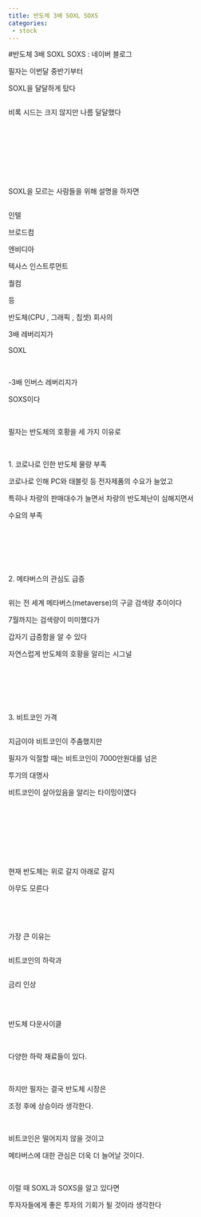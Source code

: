 ```yaml
---
title: 반도체 3배 SOXL SOXS
categories:
 - stock
---
```

#반도체 3배 SOXL SOXS : 네이버 블로그
<div class="wrap_rabbit pcol2 _param(1) _postViewArea222588601027" id="post-view222588601027">
<!-- Rabbit HTML --><div class="se-viewer se-theme-default" lang="ko-KR">
<!-- SE_DOC_HEADER_END -->
<div class="se-main-container">
<div class="se-component se-text se-l-default" id="SE-10ae4e28-f24e-4719-9cff-b8563bbedd8e">
<div class="se-component-content">
<div class="se-section se-section-text se-l-default">
<div class="se-module se-module-text">
<!-- SE-TEXT { --><p class="se-text-paragraph se-text-paragraph-align-" id="SE-31f76cfb-d19c-4911-ba63-84316d1c29b4" style=""><span class="se-fs- se-ff-" id="SE-1aba3fd6-f1c9-476e-a8d3-f00121d85e71" style="">필자는 이번달 중반기부터</span></p><!-- } SE-TEXT --><!-- SE-TEXT { --><p class="se-text-paragraph se-text-paragraph-align-" id="SE-e91edb74-547b-4217-a052-c7b7b596276d" style=""><span class="se-fs- se-ff-" id="SE-41938fb3-733b-4b36-82a1-11f036fdebdb" style="">SOXL을 달달하게 탔다</span></p><!-- } SE-TEXT -->
</div>
</div>
</div>
</div> <div class="se-component se-image se-l-default" id="SE-accee5fb-0804-4147-b90e-7fa394127e27">
<div class="se-component-content se-component-content-fit">
<div class="se-section se-section-image se-l-default se-section-align-">
<div class="se-module se-module-image" style="">
<a class="se-module-image-link __se_image_link __se_link" data-linkdata='{"id" : "SE-accee5fb-0804-4147-b90e-7fa394127e27", "src" : "https://postfiles.pstatic.net/MjAyMTEyMDZfMTAg/MDAxNjM4ODAyNzQ4MjE3.2gQ26ZgVpGK9Z1jxxUPZCLemX06x6dYNbrH90szEnX8g.Duf-jTZ8EWIj5MgPy_wPiiyNrNcxlDPReywHo_XWM50g.PNG.dls32208/image.png", "originalWidth" : "741", "originalHeight" : "481", "linkUse" : "false", "link" : ""}' data-linktype="img" href="#" onclick="return false;" style="">
<img alt="" class="se-image-resource" data-height="449" data-lazy-src="https://postfiles.pstatic.net/MjAyMTEyMDZfMTAg/MDAxNjM4ODAyNzQ4MjE3.2gQ26ZgVpGK9Z1jxxUPZCLemX06x6dYNbrH90szEnX8g.Duf-jTZ8EWIj5MgPy_wPiiyNrNcxlDPReywHo_XWM50g.PNG.dls32208/image.png?type=w966" data-width="693" src="https://postfiles.pstatic.net/MjAyMTEyMDZfMTAg/MDAxNjM4ODAyNzQ4MjE3.2gQ26ZgVpGK9Z1jxxUPZCLemX06x6dYNbrH90szEnX8g.Duf-jTZ8EWIj5MgPy_wPiiyNrNcxlDPReywHo_XWM50g.PNG.dls32208/image.png?type=w80_blur">
</img></a>
</div>
</div>
</div>
</div>
<div class="se-component se-image se-l-default" id="SE-5ced9513-cd22-4fea-ac56-1969f650e996">
<div class="se-component-content se-component-content-fit">
<div class="se-section se-section-image se-l-default se-section-align-">
<div class="se-module se-module-image" style="">
<a class="se-module-image-link __se_image_link __se_link" data-linkdata='{"id" : "SE-5ced9513-cd22-4fea-ac56-1969f650e996", "src" : "https://postfiles.pstatic.net/MjAyMTEyMDdfMzgg/MDAxNjM4ODAyODIxMTMz.aXJHhahAepCTqMqinEvB0BsS0o0rSdNdXn5kieyaqk0g.n9v7p0b9yJ1KosIV1lIkqh5Yu12NIikKW_nFgWR2H1Ug.PNG.dls32208/image.png", "originalWidth" : "720", "originalHeight" : "1361", "linkUse" : "false", "link" : ""}' data-linktype="img" href="#" onclick="return false;" style="">
<img alt="" class="se-image-resource" data-height="1309" data-lazy-src="https://postfiles.pstatic.net/MjAyMTEyMDdfMzgg/MDAxNjM4ODAyODIxMTMz.aXJHhahAepCTqMqinEvB0BsS0o0rSdNdXn5kieyaqk0g.n9v7p0b9yJ1KosIV1lIkqh5Yu12NIikKW_nFgWR2H1Ug.PNG.dls32208/image.png?type=w966" data-width="693" src="https://postfiles.pstatic.net/MjAyMTEyMDdfMzgg/MDAxNjM4ODAyODIxMTMz.aXJHhahAepCTqMqinEvB0BsS0o0rSdNdXn5kieyaqk0g.n9v7p0b9yJ1KosIV1lIkqh5Yu12NIikKW_nFgWR2H1Ug.PNG.dls32208/image.png?type=w80_blur">
</img></a>
</div>
</div>
</div>
</div>
<div class="se-component se-text se-l-default" id="SE-f2bcf609-ad64-40bb-9e0c-401783ebcc58">
<div class="se-component-content">
<div class="se-section se-section-text se-l-default">
<div class="se-module se-module-text">
<!-- SE-TEXT { --><p class="se-text-paragraph se-text-paragraph-align-" id="SE-2a944187-2d70-4a9d-ae2c-e48d33e2da6a" style=""><span class="se-fs- se-ff-" id="SE-b1a9e4df-8d60-4e78-baee-1a1cbb5cb98d" style="">비록 시드는 크지 않지만 나름 달달했다</span></p><!-- } SE-TEXT --><!-- SE-TEXT { --><p class="se-text-paragraph se-text-paragraph-align-" id="SE-cbdbc5a5-cb60-4a5e-80a5-f178e8a1c54b" style=""><span class="se-fs- se-ff-" id="SE-22aa5c17-66ab-4e8c-a677-43b321e8f8c5" style="">​</span></p><!-- } SE-TEXT --><!-- SE-TEXT { --><p class="se-text-paragraph se-text-paragraph-align-" id="SE-1dee5947-f163-444f-ae19-466456056582" style=""><span class="se-fs- se-ff-" id="SE-52f83bd7-607d-4aa8-8e09-11e83c5c0728" style="">​</span></p><!-- } SE-TEXT --><!-- SE-TEXT { --><p class="se-text-paragraph se-text-paragraph-align-" id="SE-78140372-28b2-41e7-8a70-8075eff40348" style=""><span class="se-fs- se-ff-" id="SE-05854cdd-cb6e-4ca7-8cff-ecbc2905a00c" style="">​</span></p><!-- } SE-TEXT --><!-- SE-TEXT { --><p class="se-text-paragraph se-text-paragraph-align-" id="SE-913b1232-c699-4259-957b-425d611ad745" style=""><span class="se-fs- se-ff-" id="SE-97772254-589e-4656-bf53-4f5436d321b5" style="">​</span></p><!-- } SE-TEXT --><!-- SE-TEXT { --><p class="se-text-paragraph se-text-paragraph-align-" id="SE-42f8c5d2-b6c4-43c5-b42a-f0cef339e699" style=""><span class="se-fs- se-ff-" id="SE-3c55704f-4a8c-4b6e-8f1a-7373a7cbf75d" style="">SOXL을 모르는 사람들을 위해 설명을 하자면</span></p><!-- } SE-TEXT -->
</div>
</div>
</div>
</div> <div class="se-component se-image se-l-default" id="SE-b788b954-f1c0-4876-80f8-f66f169246a3">
<div class="se-component-content se-component-content-normal">
<div class="se-section se-section-image se-l-default se-section-align-" style="max-width:498px;">
<div class="se-module se-module-image" style="">
<a class="se-module-image-link __se_image_link __se_link" data-linkdata='{"id" : "SE-b788b954-f1c0-4876-80f8-f66f169246a3", "src" : "https://postfiles.pstatic.net/MjAyMTEyMDdfOTMg/MDAxNjM4ODAyOTQxNDYz.5yTxt3RilJ_ViThZY5oFR0svyJ2v1OwWnQd1UkCTihog.yLfnzv1HYpJVhShhtUzOQUCUaoFGSNzTOsp1nQe5Fwsg.PNG.dls32208/image.png", "originalWidth" : "498", "originalHeight" : "510", "linkUse" : "false", "link" : ""}' data-linktype="img" href="#" onclick="return false;" style="">
<img alt="" class="se-image-resource" data-height="510" data-lazy-src="https://postfiles.pstatic.net/MjAyMTEyMDdfOTMg/MDAxNjM4ODAyOTQxNDYz.5yTxt3RilJ_ViThZY5oFR0svyJ2v1OwWnQd1UkCTihog.yLfnzv1HYpJVhShhtUzOQUCUaoFGSNzTOsp1nQe5Fwsg.PNG.dls32208/image.png?type=w966" data-width="498" src="https://postfiles.pstatic.net/MjAyMTEyMDdfOTMg/MDAxNjM4ODAyOTQxNDYz.5yTxt3RilJ_ViThZY5oFR0svyJ2v1OwWnQd1UkCTihog.yLfnzv1HYpJVhShhtUzOQUCUaoFGSNzTOsp1nQe5Fwsg.PNG.dls32208/image.png?type=w80_blur">
</img></a>
</div>
</div>
</div>
</div>
<div class="se-component se-text se-l-default" id="SE-1f07c0ae-449c-4bcc-a1ba-4d048a2228f7">
<div class="se-component-content">
<div class="se-section se-section-text se-l-default">
<div class="se-module se-module-text">
<!-- SE-TEXT { --><p class="se-text-paragraph se-text-paragraph-align-" id="SE-54aec139-1ea8-4abd-8819-a8dd83a2e709" style=""><span class="se-fs- se-ff-" id="SE-ea208fd8-66cc-4ab5-a5f9-0e0945f6aab4" style="">인텔</span></p><!-- } SE-TEXT --><!-- SE-TEXT { --><p class="se-text-paragraph se-text-paragraph-align-" id="SE-060df357-2c09-4df5-9504-3e7d4812cec1" style=""><span class="se-fs- se-ff-" id="SE-d45eb2d2-e9e6-4722-b872-70ea653a7f71" style="">브로드컴</span></p><!-- } SE-TEXT --><!-- SE-TEXT { --><p class="se-text-paragraph se-text-paragraph-align-" id="SE-47e7f20f-fd28-4957-b0eb-d57dd353e3c8" style=""><span class="se-fs- se-ff-" id="SE-1eba9ae3-634a-4d68-92bd-d763147f6feb" style="">엔비디아</span></p><!-- } SE-TEXT --><!-- SE-TEXT { --><p class="se-text-paragraph se-text-paragraph-align-" id="SE-a8947912-a04d-458c-894c-96f8aeab21b7" style=""><span class="se-fs- se-ff-" id="SE-e8517770-ca1c-405e-81d9-32b608385822" style="">텍사스 인스트루먼트</span></p><!-- } SE-TEXT --><!-- SE-TEXT { --><p class="se-text-paragraph se-text-paragraph-align-" id="SE-4775547f-b18a-4dad-9ac6-635c7388f5cc" style=""><span class="se-fs- se-ff-" id="SE-458e8f4d-ea7a-49ca-997b-02801c102d66" style="">퀄컴</span></p><!-- } SE-TEXT --><!-- SE-TEXT { --><p class="se-text-paragraph se-text-paragraph-align-" id="SE-ba9038ff-c420-47a9-a425-aed7a71ea16a" style=""><span class="se-fs- se-ff-" id="SE-b3eb8716-e494-492a-a194-3aebda8d6077" style="">등 </span></p><!-- } SE-TEXT --><!-- SE-TEXT { --><p class="se-text-paragraph se-text-paragraph-align-" id="SE-21846cd5-7121-4a33-ba00-595a74db3ed4" style=""><span class="se-fs- se-ff-" id="SE-1ec5e33c-bc26-4c9f-b066-bbfb05dd07bb" style="">반도체(CPU , 그래픽 , 칩셋) 회사의</span></p><!-- } SE-TEXT --><!-- SE-TEXT { --><p class="se-text-paragraph se-text-paragraph-align-" id="SE-c1b1f9f3-af17-4c3e-91dc-21053e87d21c" style=""><span class="se-fs- se-ff-" id="SE-0403b5ff-bd4f-40c5-a3c8-1fff526da4e4" style="">3배 레버리지가</span></p><!-- } SE-TEXT --><!-- SE-TEXT { --><p class="se-text-paragraph se-text-paragraph-align-" id="SE-40c2b965-8140-4a0b-8303-faaedd186872" style=""><span class="se-fs- se-ff-" id="SE-9c9d3ece-12ba-441e-b452-900f7124f07d" style="">SOXL</span></p><!-- } SE-TEXT --><!-- SE-TEXT { --><p class="se-text-paragraph se-text-paragraph-align-" id="SE-8ff40b83-6b11-4036-81ba-c1f7cee8bd72" style=""><span class="se-fs- se-ff-" id="SE-585eee3f-36f4-4953-91a9-1d7f798e4019" style="">​</span></p><!-- } SE-TEXT --><!-- SE-TEXT { --><p class="se-text-paragraph se-text-paragraph-align-" id="SE-8a821227-4a0a-4989-b776-f4a22740cfb1" style=""><span class="se-fs- se-ff-" id="SE-1e7c959a-4706-4520-a766-83e1d5bcc575" style="">-3배 인버스 레버리지가</span></p><!-- } SE-TEXT --><!-- SE-TEXT { --><p class="se-text-paragraph se-text-paragraph-align-" id="SE-ca16ce79-5724-4388-911b-89de355c0cf6" style=""><span class="se-fs- se-ff-" id="SE-051d14b7-9176-4afb-adca-41c70b8eb168" style="">SOXS이다</span></p><!-- } SE-TEXT --><!-- SE-TEXT { --><p class="se-text-paragraph se-text-paragraph-align-" id="SE-d5a8b193-0619-4501-9495-18bcd86ad297" style=""><span class="se-fs- se-ff-" id="SE-687dc23d-abb0-45a4-b8b3-3ae9a03a249c" style="">​</span></p><!-- } SE-TEXT --><!-- SE-TEXT { --><p class="se-text-paragraph se-text-paragraph-align-" id="SE-8515b347-f9e5-4e49-a496-ca04bb3993d1" style=""><span class="se-fs- se-ff-" id="SE-9c2be124-4009-44b6-a55d-4caf7c28fdf3" style="">필자는 반도체의 호황을 세 가지 이유로 </span></p><!-- } SE-TEXT --><!-- SE-TEXT { --><p class="se-text-paragraph se-text-paragraph-align-" id="SE-a0ab7420-060c-4cbe-a51e-5904b6ca83cc" style=""><span class="se-fs- se-ff-" id="SE-74d23ec7-f2da-4995-9215-6c0e157cb0c2" style="">​</span></p><!-- } SE-TEXT --><!-- SE-TEXT { --><p class="se-text-paragraph se-text-paragraph-align-" id="SE-54542191-a576-4f4c-a9fb-538271cc2f5c" style=""><span class="se-fs- se-ff-" id="SE-6b04a048-4124-4a07-80f9-50a000d1732b" style="">1. 코로나로 인한 반도체 물량 부족</span></p><!-- } SE-TEXT --><!-- SE-TEXT { --><p class="se-text-paragraph se-text-paragraph-align-" id="SE-ba9ff91c-53e0-4cee-b392-f4a1220e7258" style=""><span class="se-fs- se-ff-" id="SE-0c9bf4fa-ae04-418a-88ce-53b152ad42a7" style="">코로나로 인해 PC와 태블릿 등 전자제품의 수요가 늘었고</span></p><!-- } SE-TEXT --><!-- SE-TEXT { --><p class="se-text-paragraph se-text-paragraph-align-" id="SE-a3eafbbb-c0e0-471b-ab17-be07ee74ab85" style=""><span class="se-fs- se-ff-" id="SE-a445ca4d-31a0-49c4-95c4-7c0bf435e938" style="">특히나 차량의 판매대수가 늘면서 차량의 반도체난이 심해지면서</span></p><!-- } SE-TEXT --><!-- SE-TEXT { --><p class="se-text-paragraph se-text-paragraph-align-" id="SE-95c7cc08-3340-4f29-8a7a-bb2fc0044b14" style=""><span class="se-fs- se-ff-" id="SE-4007e7b4-2008-4749-9059-34f57eef8f05" style="">수요의 부족</span></p><!-- } SE-TEXT --><!-- SE-TEXT { --><p class="se-text-paragraph se-text-paragraph-align-" id="SE-949356d4-032d-4a78-ab76-895507101100" style=""><span class="se-fs- se-ff-" id="SE-a0bdec9d-39c7-4f89-9f09-0ef01f86c168" style="">​</span></p><!-- } SE-TEXT --><!-- SE-TEXT { --><p class="se-text-paragraph se-text-paragraph-align-" id="SE-596bed15-ffdb-428c-b9e6-5c1104ad554a" style=""><span class="se-fs- se-ff-" id="SE-6f2b292f-1637-403a-91b7-607c6a1a4007" style="">​</span></p><!-- } SE-TEXT --><!-- SE-TEXT { --><p class="se-text-paragraph se-text-paragraph-align-" id="SE-1272114d-06e0-4244-aca4-89a1da561a61" style=""><span class="se-fs- se-ff-" id="SE-57bad7f5-5c4a-44df-bcee-1e737fad0188" style="">​</span></p><!-- } SE-TEXT --><!-- SE-TEXT { --><p class="se-text-paragraph se-text-paragraph-align-" id="SE-2dbcae2b-1e2f-45cf-a136-d52f7bde5250" style=""><span class="se-fs- se-ff-" id="SE-725a5fd2-644a-4cdb-995d-1a91e38bd392" style="">2. 메타버스의 관심도 급증</span></p><!-- } SE-TEXT -->
</div>
</div>
</div>
</div> <div class="se-component se-image se-l-default" id="SE-bd45d0dc-8095-43ac-81c2-9d9a2191be46">
<div class="se-component-content se-component-content-fit">
<div class="se-section se-section-image se-l-default se-section-align-">
<div class="se-module se-module-image" style="">
<a class="se-module-image-link __se_image_link __se_link" data-linkdata='{"id" : "SE-bd45d0dc-8095-43ac-81c2-9d9a2191be46", "src" : "https://postfiles.pstatic.net/MjAyMTEyMDdfODcg/MDAxNjM4ODAzMzMwMTI3.w2vCkd4OVBLunhu2PgNdIMwwc68UXsjVBOIU1SnLsmgg.G2mIDru9_78R86nqLoEO1e0RyN7XKvtWCB5P8fA6PAAg.PNG.dls32208/image.png", "originalWidth" : "1249", "originalHeight" : "661", "linkUse" : "false", "link" : ""}' data-linktype="img" href="#" onclick="return false;" style="">
<img alt="" class="se-image-resource" data-height="366" data-lazy-src="https://postfiles.pstatic.net/MjAyMTEyMDdfODcg/MDAxNjM4ODAzMzMwMTI3.w2vCkd4OVBLunhu2PgNdIMwwc68UXsjVBOIU1SnLsmgg.G2mIDru9_78R86nqLoEO1e0RyN7XKvtWCB5P8fA6PAAg.PNG.dls32208/image.png?type=w966" data-width="693" src="https://postfiles.pstatic.net/MjAyMTEyMDdfODcg/MDAxNjM4ODAzMzMwMTI3.w2vCkd4OVBLunhu2PgNdIMwwc68UXsjVBOIU1SnLsmgg.G2mIDru9_78R86nqLoEO1e0RyN7XKvtWCB5P8fA6PAAg.PNG.dls32208/image.png?type=w80_blur">
</img></a>
</div>
</div>
</div>
</div>
<div class="se-component se-text se-l-default" id="SE-0027bcf6-f2e4-4b96-85d2-81a94d8779d3">
<div class="se-component-content">
<div class="se-section se-section-text se-l-default">
<div class="se-module se-module-text">
<!-- SE-TEXT { --><p class="se-text-paragraph se-text-paragraph-align-" id="SE-50130c64-ba9a-480f-917b-3bad5d6d20e1" style=""><span class="se-fs- se-ff-" id="SE-f61a0839-6928-4593-8523-e1f97ed22ef8" style="">위는 전 세계 메타버스(metaverse)의 구글 검색량 추이이다</span></p><!-- } SE-TEXT --><!-- SE-TEXT { --><p class="se-text-paragraph se-text-paragraph-align-" id="SE-4a7d7f7d-d280-4345-8c2f-f944345edc15" style=""><span class="se-fs- se-ff-" id="SE-3f77b3af-a2c8-4658-a87a-cdec4eae517a" style="">7월까지는 검색량이 미미했다가</span></p><!-- } SE-TEXT --><!-- SE-TEXT { --><p class="se-text-paragraph se-text-paragraph-align-" id="SE-1bca178d-8531-4a1d-bfdc-e847cb9efd59" style=""><span class="se-fs- se-ff-" id="SE-5fee11c4-eb6e-4ab4-9c9c-42711d5663ac" style="">갑자기 급증함을 알 수 있다</span></p><!-- } SE-TEXT --><!-- SE-TEXT { --><p class="se-text-paragraph se-text-paragraph-align-" id="SE-213bec05-14d3-48df-80c2-7fb8b99f3523" style=""><span class="se-fs- se-ff-" id="SE-3b6a7096-edc9-40b0-8ade-0cc4c23d18c4" style="">자연스럽게 반도체의 호황을 알리는 시그널</span></p><!-- } SE-TEXT --><!-- SE-TEXT { --><p class="se-text-paragraph se-text-paragraph-align-" id="SE-f15d4eba-c5e5-456d-9b42-cf8d38a6be21" style=""><span class="se-fs- se-ff-" id="SE-aa6b6dbc-a13f-46f8-bca5-d84b443bff2d" style="">​</span></p><!-- } SE-TEXT --><!-- SE-TEXT { --><p class="se-text-paragraph se-text-paragraph-align-" id="SE-1817d3c8-f7e7-4cc8-861b-cf44240e133c" style=""><span class="se-fs- se-ff-" id="SE-788c6ac7-ac82-41b6-ba0e-02cb563b637d" style="">​</span></p><!-- } SE-TEXT --><!-- SE-TEXT { --><p class="se-text-paragraph se-text-paragraph-align-" id="SE-2184fcc6-fb85-40e2-9811-07dd21db2ae9" style=""><span class="se-fs- se-ff-" id="SE-55eb3885-c325-496f-9377-9f281e3d373f" style="">​</span></p><!-- } SE-TEXT --><!-- SE-TEXT { --><p class="se-text-paragraph se-text-paragraph-align-" id="SE-49c2ae78-c8f5-4125-8529-c8c34a02e62d" style=""><span class="se-fs- se-ff-" id="SE-2091260a-7490-4374-88a8-503a0955f319" style="">3. 비트코인 가격</span></p><!-- } SE-TEXT -->
</div>
</div>
</div>
</div> <div class="se-component se-image se-l-default" id="SE-36f43b07-2847-4ca1-a1c8-1a80b05ae5c7">
<div class="se-component-content se-component-content-fit">
<div class="se-section se-section-image se-l-default se-section-align-">
<div class="se-module se-module-image" style="">
<a class="se-module-image-link __se_image_link __se_link" data-linkdata='{"id" : "SE-36f43b07-2847-4ca1-a1c8-1a80b05ae5c7", "src" : "https://postfiles.pstatic.net/MjAyMTEyMDdfMTM3/MDAxNjM4ODAzNDYyNjY0.zWjqyo8OwwkhNOigcB16rB26UAcyAuZCf6QwI990Fucg.qwNbcfx1CSjPaV0nPVayI6T1qbc7JvCYPJGHQ_a56O4g.PNG.dls32208/image.png", "originalWidth" : "797", "originalHeight" : "501", "linkUse" : "false", "link" : ""}' data-linktype="img" href="#" onclick="return false;" style="">
<img alt="" class="se-image-resource" data-height="435" data-lazy-src="https://postfiles.pstatic.net/MjAyMTEyMDdfMTM3/MDAxNjM4ODAzNDYyNjY0.zWjqyo8OwwkhNOigcB16rB26UAcyAuZCf6QwI990Fucg.qwNbcfx1CSjPaV0nPVayI6T1qbc7JvCYPJGHQ_a56O4g.PNG.dls32208/image.png?type=w966" data-width="693" src="https://postfiles.pstatic.net/MjAyMTEyMDdfMTM3/MDAxNjM4ODAzNDYyNjY0.zWjqyo8OwwkhNOigcB16rB26UAcyAuZCf6QwI990Fucg.qwNbcfx1CSjPaV0nPVayI6T1qbc7JvCYPJGHQ_a56O4g.PNG.dls32208/image.png?type=w80_blur"/>
</a>
</div>
</div>
</div>
</div>
<div class="se-component se-text se-l-default" id="SE-b590b7c5-b897-4572-958f-9f5149fd681b">
<div class="se-component-content">
<div class="se-section se-section-text se-l-default">
<div class="se-module se-module-text">
<!-- SE-TEXT { --><p class="se-text-paragraph se-text-paragraph-align-" id="SE-f2d6fb53-0aab-407b-bc34-ed3db5242a99" style=""><span class="se-fs- se-ff-" id="SE-938960e1-a77f-4529-a32b-d87035c4b45e" style="">지금이야 비트코인이 주춤했지만</span></p><!-- } SE-TEXT --><!-- SE-TEXT { --><p class="se-text-paragraph se-text-paragraph-align-" id="SE-3d80a6e1-ad2e-41f4-b80e-24d631ba9cff" style=""><span class="se-fs- se-ff-" id="SE-54eab502-5e80-42fd-9226-d7c2660c4ca8" style="">필자가 익절할 때는 비트코인이 7000만원대를 넘은 </span></p><!-- } SE-TEXT --><!-- SE-TEXT { --><p class="se-text-paragraph se-text-paragraph-align-" id="SE-9cf86d70-da7a-4e41-8f86-d76069d13330" style=""><span class="se-fs- se-ff-" id="SE-55ef5350-d181-4c33-a53d-8b9eb3a0953b" style="">투기의 대명사</span></p><!-- } SE-TEXT --><!-- SE-TEXT { --><p class="se-text-paragraph se-text-paragraph-align-" id="SE-7d0cad6d-4b8b-46b9-83e7-325c877b2fce" style=""><span class="se-fs- se-ff-" id="SE-8e6e5537-5a19-467c-b03f-c7939498e38c" style="">비트코인이 살아있음을 알리는 타이밍이였다</span></p><!-- } SE-TEXT --><!-- SE-TEXT { --><p class="se-text-paragraph se-text-paragraph-align-" id="SE-3edc1241-497f-4639-80da-f90bda5f4bc3" style=""><span class="se-fs- se-ff-" id="SE-d56da455-e4c9-4533-a5e5-7b9ee80773b5" style="">​</span></p><!-- } SE-TEXT --><!-- SE-TEXT { --><p class="se-text-paragraph se-text-paragraph-align-" id="SE-839e4594-b7b2-4f37-8c7b-be87030d7c4f" style=""><span class="se-fs- se-ff-" id="SE-75576477-3917-4020-ae1a-9b358ce309d0" style="">​</span></p><!-- } SE-TEXT --><!-- SE-TEXT { --><p class="se-text-paragraph se-text-paragraph-align-" id="SE-b66095bb-58c1-4b2d-a009-06665b3d0741" style=""><span class="se-fs- se-ff-" id="SE-2141e93b-692c-4aba-8cb3-9da1706de32e" style="">​</span></p><!-- } SE-TEXT --><!-- SE-TEXT { --><p class="se-text-paragraph se-text-paragraph-align-" id="SE-30f9958e-ade9-4b6e-9b00-4e89bd7209a6" style=""><span class="se-fs- se-ff-" id="SE-5eeb3d9f-47be-42bb-8aa3-d34f8c2329fb" style="">​</span></p><!-- } SE-TEXT --><!-- SE-TEXT { --><p class="se-text-paragraph se-text-paragraph-align-" id="SE-0117dede-43a5-46f8-b565-c46bab375bdf" style=""><span class="se-fs- se-ff-" id="SE-615fb412-eac7-49e5-ac12-ea163f076899" style="">현재 반도체는 위로 갈지 아래로 갈지</span></p><!-- } SE-TEXT --><!-- SE-TEXT { --><p class="se-text-paragraph se-text-paragraph-align-" id="SE-a67f1c98-1655-409f-a52a-53130b6c0ae5" style=""><span class="se-fs- se-ff-" id="SE-d1af5c53-75e3-4e28-9a11-7062df245559" style="">아무도 모른다</span></p><!-- } SE-TEXT --><!-- SE-TEXT { --><p class="se-text-paragraph se-text-paragraph-align-" id="SE-ef96f33d-26b8-4dd2-9048-00d161d09cd8" style=""><span class="se-fs- se-ff-" id="SE-0f9d17ef-9449-4dec-88c8-59ce0f22217b" style="">​</span></p><!-- } SE-TEXT --><!-- SE-TEXT { --><p class="se-text-paragraph se-text-paragraph-align-" id="SE-456dc595-d8aa-4962-b40d-7b1d982d710b" style=""><span class="se-fs- se-ff-" id="SE-8641c2f1-3816-4435-b083-70af31e24ef2" style="">​</span></p><!-- } SE-TEXT --><!-- SE-TEXT { --><p class="se-text-paragraph se-text-paragraph-align-" id="SE-65feaf9c-8980-412f-bc06-5f9f80294527" style=""><span class="se-fs- se-ff-" id="SE-3355c1ed-e863-4f5b-8f6c-8ba4b8dac4a3" style="">가장 큰 이유는</span></p><!-- } SE-TEXT -->
</div>
</div>
</div>
</div> <div class="se-component se-image se-l-default" id="SE-4b124449-20a2-4e0f-a763-9bf2c33501d5">
<div class="se-component-content se-component-content-fit">
<div class="se-section se-section-image se-l-default se-section-align-">
<div class="se-module se-module-image" style="">
<a class="se-module-image-link __se_image_link __se_link" data-linkdata='{"id" : "SE-4b124449-20a2-4e0f-a763-9bf2c33501d5", "src" : "https://postfiles.pstatic.net/MjAyMTEyMDdfODUg/MDAxNjM4ODAzNjEyNjc1.mkjZF8BbHfLvLJjHCO3ed-S4sBaIZC0URES5xpsOQkcg.jI_R_VWvioj-EhGpsO67YxspKda13pwWG6DmN95WD1Eg.PNG.dls32208/image.png", "originalWidth" : "797", "originalHeight" : "412", "linkUse" : "false", "link" : ""}' data-linktype="img" href="#" onclick="return false;" style="">
<img alt="" class="se-image-resource" data-height="358" data-lazy-src="https://postfiles.pstatic.net/MjAyMTEyMDdfODUg/MDAxNjM4ODAzNjEyNjc1.mkjZF8BbHfLvLJjHCO3ed-S4sBaIZC0URES5xpsOQkcg.jI_R_VWvioj-EhGpsO67YxspKda13pwWG6DmN95WD1Eg.PNG.dls32208/image.png?type=w966" data-width="693" src="https://postfiles.pstatic.net/MjAyMTEyMDdfODUg/MDAxNjM4ODAzNjEyNjc1.mkjZF8BbHfLvLJjHCO3ed-S4sBaIZC0URES5xpsOQkcg.jI_R_VWvioj-EhGpsO67YxspKda13pwWG6DmN95WD1Eg.PNG.dls32208/image.png?type=w80_blur"/>
</a>
</div>
</div>
</div>
</div>
<div class="se-component se-text se-l-default" id="SE-f030cbbc-5d39-41c8-873a-156ebbcb0312">
<div class="se-component-content">
<div class="se-section se-section-text se-l-default">
<div class="se-module se-module-text">
<!-- SE-TEXT { --><p class="se-text-paragraph se-text-paragraph-align-" id="SE-a5eb7955-6196-45ae-9917-63a0c0c54cf6" style=""><span class="se-fs- se-ff-" id="SE-50045988-0fef-4d24-8be8-36afd9a1d497" style="">비트코인의 하락과</span></p><!-- } SE-TEXT -->
</div>
</div>
</div>
</div> <div class="se-component se-image se-l-default" id="SE-09515d44-778e-40c3-8112-9d8e98a42ec2">
<div class="se-component-content se-component-content-fit">
<div class="se-section se-section-image se-l-default se-section-align-">
<div class="se-module se-module-image" style="">
<a class="se-module-image-link __se_image_link __se_link" data-linkdata='{"id" : "SE-09515d44-778e-40c3-8112-9d8e98a42ec2", "src" : "https://postfiles.pstatic.net/MjAyMTEyMDdfNDMg/MDAxNjM4ODAzOTIxOTI2.WnuY-DdxAAX17Eq5bR1woBj3psdMV_4AVmCqOHWw5ZAg.ti2PszRL13nNiZ1_G5qA31Q1bJr1i_VPyvrbw-mmuAwg.PNG.dls32208/image.png", "originalWidth" : "988", "originalHeight" : "679", "linkUse" : "false", "link" : ""}' data-linktype="img" href="#" onclick="return false;" style="">
<img alt="" class="se-image-resource" data-height="476" data-lazy-src="https://postfiles.pstatic.net/MjAyMTEyMDdfNDMg/MDAxNjM4ODAzOTIxOTI2.WnuY-DdxAAX17Eq5bR1woBj3psdMV_4AVmCqOHWw5ZAg.ti2PszRL13nNiZ1_G5qA31Q1bJr1i_VPyvrbw-mmuAwg.PNG.dls32208/image.png?type=w966" data-width="693" src="https://postfiles.pstatic.net/MjAyMTEyMDdfNDMg/MDAxNjM4ODAzOTIxOTI2.WnuY-DdxAAX17Eq5bR1woBj3psdMV_4AVmCqOHWw5ZAg.ti2PszRL13nNiZ1_G5qA31Q1bJr1i_VPyvrbw-mmuAwg.PNG.dls32208/image.png?type=w80_blur"/>
</a>
</div>
</div>
</div>
</div>
<div class="se-component se-text se-l-default" id="SE-b397dccc-608d-4d45-8d0d-d6f55aee87c9">
<div class="se-component-content">
<div class="se-section se-section-text se-l-default">
<div class="se-module se-module-text">
<!-- SE-TEXT { --><p class="se-text-paragraph se-text-paragraph-align-" id="SE-bbc0ae31-4470-42d9-802b-51c04874258f" style=""><span class="se-fs- se-ff-" id="SE-41ed94e4-918d-404b-b9a9-ea5e9744e2d2" style="">금리 인상</span></p><!-- } SE-TEXT --><!-- SE-TEXT { --><p class="se-text-paragraph se-text-paragraph-align-" id="SE-ff5b05f3-3f98-4227-9876-74790b292bd2" style=""><span class="se-fs- se-ff-" id="SE-e7451cb0-5f0d-441d-92f2-ea69f650fb63" style="">​</span></p><!-- } SE-TEXT -->
</div>
</div>
</div>
</div> <div class="se-component se-image se-l-default" id="SE-fa72d6e1-4401-4acd-90c0-af4cb146ba90">
<div class="se-component-content se-component-content-fit">
<div class="se-section se-section-image se-l-default se-section-align-">
<div class="se-module se-module-image" style="">
<a class="se-module-image-link __se_image_link __se_link" data-linkdata='{"id" : "SE-fa72d6e1-4401-4acd-90c0-af4cb146ba90", "src" : "https://postfiles.pstatic.net/MjAyMTEyMDdfMjc4/MDAxNjM4ODA0MDE2MTUy.r7_AmNDRu1zgAN8kaS5xTaiTcit1Y0HMDeMPy3vR4mgg.0RNHfd7YgVH3S-7Pk5rOGCU2dHCa2pZqg3ko58UoEH4g.PNG.dls32208/image.png", "originalWidth" : "771", "originalHeight" : "555", "linkUse" : "false", "link" : ""}' data-linktype="img" href="#" onclick="return false;" style="">
<img alt="" class="se-image-resource" data-height="498" data-lazy-src="https://postfiles.pstatic.net/MjAyMTEyMDdfMjc4/MDAxNjM4ODA0MDE2MTUy.r7_AmNDRu1zgAN8kaS5xTaiTcit1Y0HMDeMPy3vR4mgg.0RNHfd7YgVH3S-7Pk5rOGCU2dHCa2pZqg3ko58UoEH4g.PNG.dls32208/image.png?type=w966" data-width="693" src="https://postfiles.pstatic.net/MjAyMTEyMDdfMjc4/MDAxNjM4ODA0MDE2MTUy.r7_AmNDRu1zgAN8kaS5xTaiTcit1Y0HMDeMPy3vR4mgg.0RNHfd7YgVH3S-7Pk5rOGCU2dHCa2pZqg3ko58UoEH4g.PNG.dls32208/image.png?type=w80_blur"/>
</a>
</div>
</div>
</div>
</div>
<div class="se-component se-text se-l-default" id="SE-01b219fc-4fd1-48b8-9027-f5c78add62f2">
<div class="se-component-content">
<div class="se-section se-section-text se-l-default">
<div class="se-module se-module-text">
<!-- SE-TEXT { --><p class="se-text-paragraph se-text-paragraph-align-" id="SE-7de7274c-4e00-4f67-a469-5733c9fc24a3" style=""><span class="se-fs- se-ff-" id="SE-ebf1ff5c-0c93-4242-b368-12b13ee575a5" style="">반도체 다운사이클 </span></p><!-- } SE-TEXT --><!-- SE-TEXT { --><p class="se-text-paragraph se-text-paragraph-align-" id="SE-ed6a8cee-9964-4399-85de-a905f8d262a7" style=""><span class="se-fs- se-ff-" id="SE-f7196495-757a-4530-b5b8-4275665dede3" style="">​</span></p><!-- } SE-TEXT --><!-- SE-TEXT { --><p class="se-text-paragraph se-text-paragraph-align-" id="SE-05721cf4-8a21-47c3-be80-c2795e7d4ade" style=""><span class="se-fs- se-ff-" id="SE-f7884878-5dc0-4926-ac0c-1cfa34902faf" style="">다양한 하락 재료들이 있다.</span></p><!-- } SE-TEXT --><!-- SE-TEXT { --><p class="se-text-paragraph se-text-paragraph-align-" id="SE-375b984a-3d9a-42b8-84c8-00df414e6e7a" style=""><span class="se-fs- se-ff-" id="SE-54b203c0-e027-4e65-8afa-e818215bb3c7" style="">​</span></p><!-- } SE-TEXT --><!-- SE-TEXT { --><p class="se-text-paragraph se-text-paragraph-align-" id="SE-3108b143-9658-4edc-8334-b1aa88516404" style=""><span class="se-fs- se-ff-" id="SE-5328eb90-7dd2-4954-a2a9-952e08c88e2e" style="">하지만 필자는 결국 반도체 시장은</span></p><!-- } SE-TEXT --><!-- SE-TEXT { --><p class="se-text-paragraph se-text-paragraph-align-" id="SE-b80d616d-e201-4aab-8748-14fe13b43b1a" style=""><span class="se-fs- se-ff-" id="SE-8dd7e5d0-2c6b-43b6-a904-875852d01252" style="">조정 후에 상승이라 생각한다.</span></p><!-- } SE-TEXT --><!-- SE-TEXT { --><p class="se-text-paragraph se-text-paragraph-align-" id="SE-cc4e7533-32d4-4615-aa51-e0675b8edd7a" style=""><span class="se-fs- se-ff-" id="SE-e3680d67-7cda-42c4-a1f0-2f5ba3b19e71" style="">​</span></p><!-- } SE-TEXT --><!-- SE-TEXT { --><p class="se-text-paragraph se-text-paragraph-align-" id="SE-6c58f68f-7bf8-449b-871e-f99614f651cd" style=""><span class="se-fs- se-ff-" id="SE-da7199e3-7ba3-4adf-9ca6-384e7508927a" style="">비트코인은 떨어지지 않을 것이고</span></p><!-- } SE-TEXT --><!-- SE-TEXT { --><p class="se-text-paragraph se-text-paragraph-align-" id="SE-202e5ce3-cba2-490d-b8e1-aa9a559a2c18" style=""><span class="se-fs- se-ff-" id="SE-01675c79-7eb8-4b35-9553-21069329d784" style="">메타버스에 대한 관심은 더욱 더 늘어날 것이다.</span></p><!-- } SE-TEXT --><!-- SE-TEXT { --><p class="se-text-paragraph se-text-paragraph-align-" id="SE-f43fdd51-702f-4b98-8a23-6a1c831d36e7" style=""><span class="se-fs- se-ff-" id="SE-48b14826-cb97-41f3-93ee-7399171a753f" style="">​</span></p><!-- } SE-TEXT --><!-- SE-TEXT { --><p class="se-text-paragraph se-text-paragraph-align-" id="SE-49e6c81e-7880-4ce5-ab23-62b93d78728b" style=""><span class="se-fs- se-ff-" id="SE-26d5e53d-35e2-48f6-a1f3-f82f13a3a0f1" style="">이럴 때 SOXL과 SOXS을 알고 있다면</span></p><!-- } SE-TEXT --><!-- SE-TEXT { --><p class="se-text-paragraph se-text-paragraph-align-" id="SE-a43aabbd-20a2-4cfd-a970-dd1834358885" style=""><span class="se-fs- se-ff-" id="SE-51112502-161f-4065-9a70-1e6c1bc98fd1" style="">투자자들에게 좋은 투자의 기회가 될 것이라 생각한다</span></p><!-- } SE-TEXT --><!-- SE-TEXT { --><p class="se-text-paragraph se-text-paragraph-align-" id="SE-2e71fb49-aee9-4a68-aa7c-cedbfcfd4ceb" style=""><span class="se-fs- se-ff-" id="SE-36e88514-0e5b-4307-a0b7-1debe74f1149" style="">​</span></p><!-- } SE-TEXT -->
</div>
</div>
</div>
</div> </div>
</div>
</div>